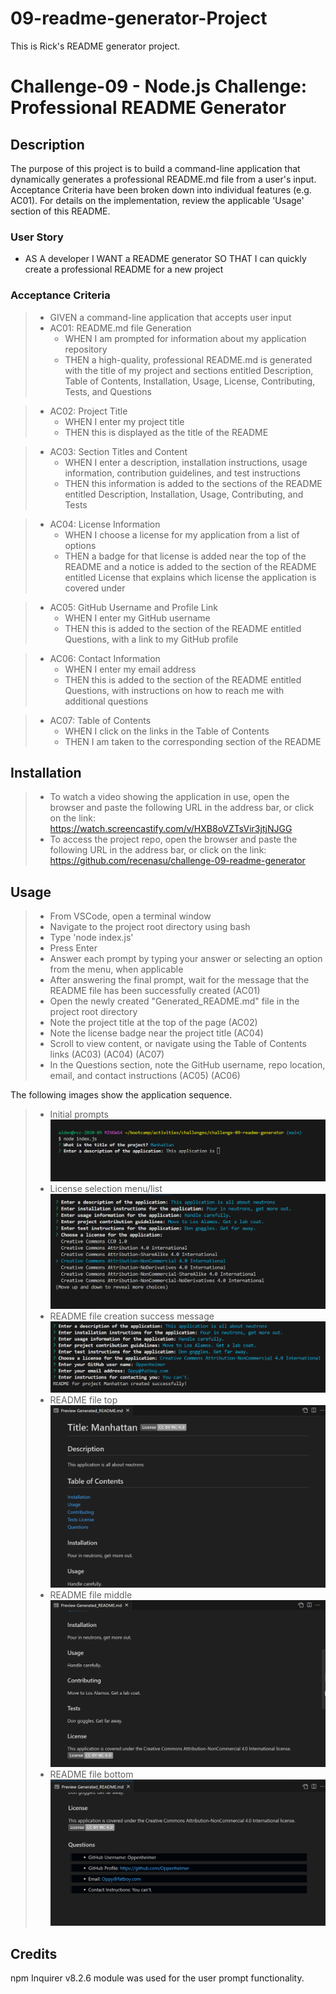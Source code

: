 # 09-readme-generator-Project
This is Rick's README generator project.

# Challenge-09 - Node.js Challenge: Professional README Generator

## Description
The purpose of this project is to build a command-line application that dynamically generates a professional README.md file from a user's input. Acceptance Criteria have been broken down into individual features (e.g. AC01). For details on the implementation, review the applicable 'Usage' section of this README.

### User Story

* AS A developer
I WANT a README generator
SO THAT I can quickly create a professional README for a new project

### Acceptance Criteria

> * GIVEN a command-line application that accepts user input
> * AC01: README.md file Generation
>    -	WHEN I am prompted for information about my application repository
>    -	THEN a high-quality, professional README.md is generated with the title of my project and sections entitled Description, Table of Contents, Installation, Usage, License, Contributing, Tests, and Questions

>* AC02: Project Title
>    -	WHEN I enter my project title
>    -	THEN this is displayed as the title of the README

>* AC03: Section Titles and Content
>    -	WHEN I enter a description, installation instructions, usage information, contribution guidelines, and test instructions
>    -	THEN this information is added to the sections of the README entitled Description, Installation, Usage, Contributing, and Tests

>* AC04: License Information 
>    -	WHEN I choose a license for my application from a list of options
>    -	THEN a badge for that license is added near the top of the README and a notice is added to the section of the README entitled License that explains which license the application is covered under

>* AC05: GitHub Username and Profile Link 
>    -	WHEN I enter my GitHub username
>    -	THEN this is added to the section of the README entitled Questions, with a link to my GitHub profile

>* AC06: Contact Information 
>    -	WHEN I enter my email address
>    -	THEN this is added to the section of the README entitled Questions, with instructions on how to reach me with additional questions

>* AC07: Table of Contents 
>    -	WHEN I click on the links in the Table of Contents
>    -	THEN I am taken to the corresponding section of the README

## Installation

> * To watch a video showing the application in use, open the browser and paste the following URL in the address bar, or click on the link: https://watch.screencastify.com/v/HXB8oVZTsVir3jtjNJGG
> * To access the project repo, open the browser and paste the following URL in the address bar, or click on the link: https://github.com/recenasu/challenge-09-readme-generator

## Usage

> * From VSCode, open a terminal window
> * Navigate to the project root directory using bash
> * Type 'node index.js'
> * Press Enter
> * Answer each prompt by typing your answer or selecting an option from the menu, when applicable 
> * After answering the final prompt, wait for the message that the README file has been successfully created (AC01)
> * Open the newly created "Generated_README.md" file in the project root directory
> * Note the project title at the top of the page (AC02)
> * Note the license badge near the project title (AC04)
> * Scroll to view content, or navigate using the Table of Contents links (AC03) (AC04) (AC07) 
> * In the Questions section, note the GitHub username, repo location, email, and contact instructions (AC05) (AC06)



The following images show the application sequence.

> * Initial prompts
![Exhibit 1](./assets/Screen1.png)
> * License selection menu/list
![Exhibit 2](./assets/Screen2.png)
> * README file creation success message
![Exhibit 3](./assets/Screen3.png)
> * README file top
![Exhibit 4](./assets/Screen4.png)
> * README file middle
![Exhibit 5](./assets/Screen5.png)
> * README file bottom
![Exhibit 6](./assets/Screen6.png)



## Credits

npm Inquirer v8.2.6 module was used for the user prompt functionality.

